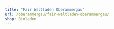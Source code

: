 ```yaml
---
title: "Fair Weltladen Oberammergau"
url: /oberammergau/fair-weltladen-oberammergau/
shop: Bioladen
---
```

